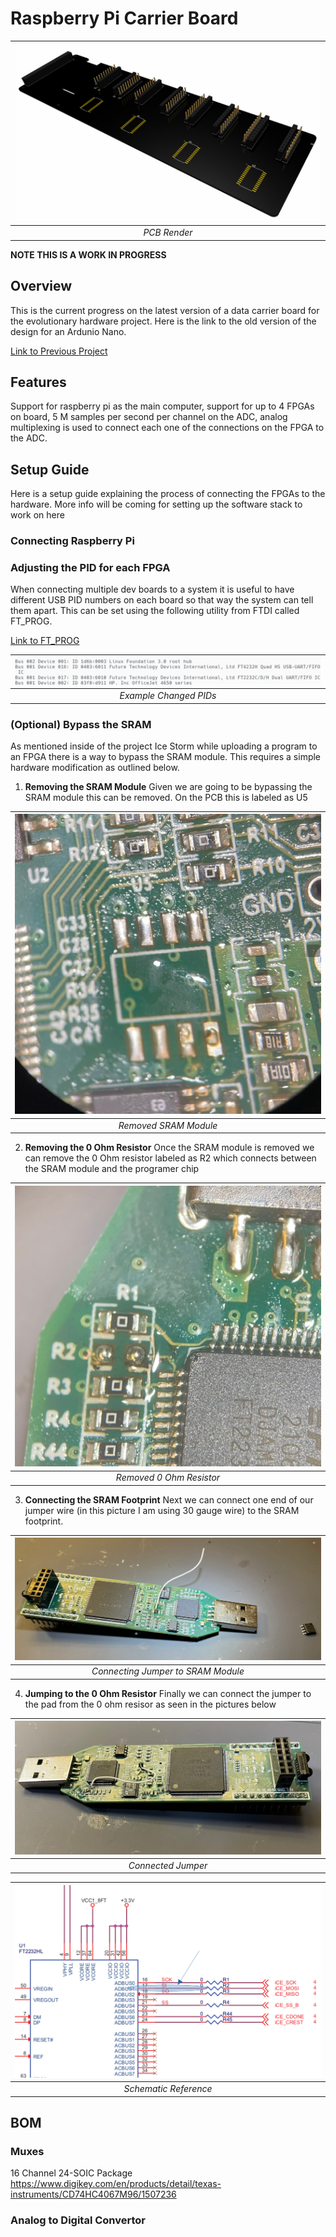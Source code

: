 # Raspberry Pi Carrier Board

| ![PCBRende:r](CarrierBoard/V1.png) | 
|:--:| 
| *PCB Render* |

**NOTE THIS IS A WORK IN PROGRESS**

## Overview
This is the current progress on the latest version of a data carrier board for the evolutionary hardware project.
Here is the link to the old version of the design for an Ardunio Nano. 

[Link to Previous Project](https://github.com/manthelt/BitstreamEvolutionHardware)


## Features
Support for raspberry pi as the main computer, support for up to 4 FPGAs on board, 5 M samples per second per channel on the ADC, analog multiplexing is used to connect each one of the connections on the FPGA to the ADC. 


## Setup Guide
Here is a setup guide explaining the process of connecting the FPGAs to the hardware. More info will be coming for setting up the software stack to work on here

### Connecting Raspberry Pi


### Adjusting the PID for each FPGA
When connecting multiple dev boards to a system it is useful to have different USB PID numbers on each board so that way the system can tell them apart. This can be set using the following utility from FTDI called FT_PROG.

[Link to FT_PROG](https://ftdichip.com/utilities/)


| ![PCBRende:r](Images/ExamplePID.png) | 
|:--:| 
| *Example Changed PIDs* |



### (Optional) Bypass the SRAM
As mentioned inside of the project Ice Storm while uploading a program to an FPGA there is a way to bypass the SRAM module. This requires a simple hardware modification as outlined below. 


1. **Removing the SRAM Module**
   Given we are going to be bypassing the SRAM module this can be removed. On the PCB this is labeled as U5

| ![PCBRende:r](Images/RemovedSRAM.png) | 
|:--:| 
| *Removed SRAM Module* |



2. **Removing the 0 Ohm Resistor** 
   Once the SRAM module is removed we can remove the 0 Ohm resistor labeled as R2 which connects between the SRAM module and the programer chip

| ![PCBRende:r](Images/0OhmResistor.png) | 
|:--:| 
| *Removed 0 Ohm Resistor* |

   
3. **Connecting the SRAM Footprint**
   Next we can connect one end of our jumper wire (in this picture I am using 30 gauge wire) to the SRAM footprint. 

| ![PCBRende:r](Images/ConnectingJumperToSRAM.png) | 
|:--:| 
| *Connecting Jumper to SRAM Module* |


4. **Jumping to the 0 Ohm Resistor**
   Finally we can connect the jumper to the pad from the 0 ohm resisor as seen in the pictures below
   
| ![PCBRende:r](Images/ConnectedJumper.png) | 
|:--:| 
| *Connected Jumper* |

| ![PCBRende:r](Images/Sch.png) | 
|:--:| 
| *Schematic Reference* |


## BOM

### Muxes
16 Channel 24-SOIC Package
https://www.digikey.com/en/products/detail/texas-instruments/CD74HC4067M96/1507236

### Analog to Digital Convertor

